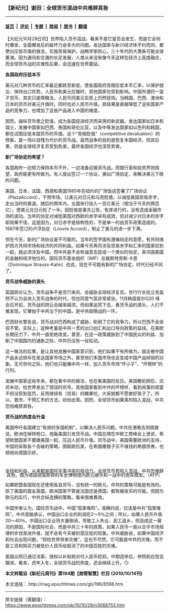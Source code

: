 ### 【新纪元】谢田：全球货币混战中共难辞其咎

---

#### [首页](../../../..?n3068753) &nbsp;|&nbsp; [评论](../../../../../epoch-comment?n3068753) &nbsp;|&nbsp; [专题](../../../../../epoch-special?n3068753) &nbsp;|&nbsp; [禁闻](../../../../../epoch-news?n3068753) &nbsp;|&nbsp; [禁书](../../../../../books?n3068753) &nbsp;|&nbsp; [翻墙](https://github.com/gfw-breaker/nogfw/blob/master/README.md?n3068753)


<div class="post_content" id="artbody" itemprop="articleBody">
 <!-- article content begin -->
 <p>
  【大纪元10月29日讯】世界陷入货币混战，看来不是它是否会发生，而是它会何时爆发、全面爆发后的破坏力会多大的问题。发达国家与新兴经济体不约而同，都使出压低币值的做法，实施贸易保护。战略学家担心，三十年代的大萧条可能全球重演。因为通讯和交通的长足发展，人类从来没有像今天这样在经济上高度融合，而全球货币战的灾难性后果，会迅速在世界蔓延。
 </p>
 <p>
  <b>
   各国政府压低本币
  </b>
 </p>
 <p>
  美元对几种货币的汇率最近都跌至新低，使各国政府竞相压低本币汇率，以保护就业、保持出口优势。人民币和美元拉锯时，其他国家也受到影响。中国所谓的一篮子货币，其实只是障眼法，人民币同美元实质上仍然挂钩。当韩国、巴西、澳洲和日本的货币对美元升值时，同时也对人民币升值。其结果是直接降低了这些国家产品的竞争力，也增加了这些产品进入中国的难度。
 </p>
 <p>
  因而，操纵货币使之贬值，成为各国促进经济而采用的新武器。发达国家如日本和瑞士，发展中国家如巴西、泰国和哥伦比亚，以及中等发达国家如以色列和韩国，都在试图压低本国货币的币值。这个“竞相贬值”（competitive devaluation）的怪象，是一场以自残为代价的货币战。虽然战争的目的是恢复本国经济，但其后果，则是全球经济复苏受到危害，最终各国经济也深受其害。
 </p>
 <p>
  <b>
   新广场协定的希望？
  </b>
 </p>
 <p>
  各国政府一边努力保持本币不升，一边准备迎接货币战。而银行家和投资界则指望，政府能更有所做为。有人提出签订一个协议，类似广场协定，来解决美元下跌的问题。
 </p>
 <p>
  美国、日本、法国、西德和英国1985年在纽约的广场饭店签署了广场协议（PlazaAccord），干预市场，让美元对日元和马克贬值，以减低美国贸易赤字，走出当时的衰退。随后的两年内，五国央行投入一百亿美元（相当于今天的两百亿），使美元兑日元贬了一半。因贬值是事先公告、有序进行的，没有造成金融市场的波动。当年的协定对减低美国对西欧的赤字卓有成效，但对减少对日本的赤字却效果不佳。这是因为，对日赤字是结构性的，不是单一的由货币政策造成的。1987年签订的卢浮协定（Louvre Accord），制止了美元的进一步下滑。
 </p>
 <p>
  但在今天，新的广场协议是不可能的。当年的签字国有遵循协定的意愿，有共同维护西方共同市场和经济的共同利益。如果今天再将涉及贸易赤字和汇率的国家拉到一起，就必须涉及中国。而中共是不会有诚意去促成一个类似的协定，来巩固美国的金融和经济地位的。国际货币基金组织（IMF）总裁斯特劳斯‧卡恩（Dominique Strauss-Kahn）也说，现在不可能有新的广场协定，时代已经不同了。
 </p>
 <p>
  <b>
   货币战争威胁的源头
  </b>
 </p>
 <p>
  英国舆论认为，货币战争不是空穴来风，会威胁全球经济复苏。世行行长佐立克虽然不认为会进入货币战争的时代，但也同意气氛非常紧张。11月韩国首尔G20 峰会召开前，货币战的阴云会越来越浓。但如果追究下去，看货币战的源头，人们不难发现，它肇始于中共治下的中国，是中共超限战的一环。
 </p>
 <p>
  巴西财长警告说，货币战对巴西构成了威胁，削弱了它的竞争力，所以巴西不会坐视不管。实际上，这种考量是中共一贯的出口创汇和出口导向政策的延续。在美欧长期压力下，中共一直拒绝改变。甚至，在这一政策威胁到了中国民众的利益、加剧了中国国内的通胀之际，中共仍没有一丝松动。
 </p>
 <p>
  这一做法的后果，是让其他发展中国家意识到，他们如果不有所做为，就会被中国产品永远排斥在发达国家市场之外，甚至他们本国市场也会变成中国产品倾销的对象。无可奈何之际，他们也只能像中共一样，加入货币市场“坏小子”、“坏榜样”的行列。
 </p>
 <p>
  发展中国家这些年来，都在看中共的做法，也在看美国的反应。美国瞻前顾后，迟迟未动，给世界发出了错误的讯号。其他国家看到中共的坏榜样，看到闹事的顽童不但没受到惩罚，反而继续有（贸易）的糖果吃，大家就都不愿做好孩子了。所以，救市、干预汇市的方法，纷纷出笼。因而，全球货币如果真的陷入混战，中共恐怕难辞其咎。
 </p>
 <p>
  <b>
   货币战的热度会升温
  </b>
 </p>
 <p>
  美国呼吁各国建立“有效的多国机制”，以解决人民币问题。中共在港喉舌则挑拨说，欧洲在掉转枪口，炮轰美国引发货币战。中国总理在中欧工商峰会上游说，希望欧盟国家不要跟美国一起，压迫人民币升值。货币战中，美国需要欧洲的支持，中国则采取各个击破的策略，图联欧抗美，在希腊撒银子买不值钱的希腊债券，也频频向德国示好。
  <br/>
  <br/>
  <!--image v 1.5-->
 </p>
 <div style="line-height: 90%; text-align: center;">
  <br/>
  <span class="bn12">
   金钱和利益，从来都是国际军事冲突的驱动力。全球货币若陷入混战，中共恐难辞其咎。图为德国德雷斯顿的军史博物馆内欧元硬币和一战中的炮车模型。（AFP）
  </span>
 </div>
 <p>
  <!-- -->
 </p>
 <p>
  如果欧盟各国现在还使用各自货币，没有统一的欧元，中共的策略可能是有效的。除了美国的盟友英国，欧洲国家不管是法国还是德国，都有被收买的可能。但因为欧元的实行，中共合纵连横的策略，看来很难奏效。
 </p>
 <p>
  中国学者认为，国际货币战中，中国“孤掌难鸣”。准确的说，应该是中共“孤掌难鸣”。中共首脑承认，中国出口企业的利润在2～5％之间；所以，如果人民币升值20～40％，中国出口企业将大量倒闭，导致工人失业、民工返乡。但造成这一窘况的原因，不是国际社会，而是中共三十年的政策。如果人民币一直以合乎市场规律的步伐渐进升值，就不会有今天被刻意压低的现象。中共威胁说，如果中国经济和社会出现问题，“将给世界带来灾难”。这也不尽然，它可能是中共的灾难，而不是工资和购买力被低价人民币给抵消了的中国百姓的灾难。
 </p>
 <p>
  美国众院已通过法案，授权以补贴税对付人民币贬抑。中期选举后，参院和白宫会跟进。看来，虎年入冬，全球货币战的热度，还会继续上升。◇
 </p>
 <p>
  <b>
   本文转载自《新纪元周刊》第194期【商管智慧】栏目 (2010/10/14刊)
  </b>
 </p>
 <p>
  本文连结：
  <ok href=" http://mag.epochtimes.com/gb/196/8598.htm " target="_blank">
   http://mag.epochtimes.com/gb/196/8598.htm
  </ok>
 </p>
 <!-- article content end -->
 <div id="below_article_ad">
 </div>
</div>


---

原文链接（需翻墙）：https://www.epochtimes.com/gb/10/10/29/n3068753.htm